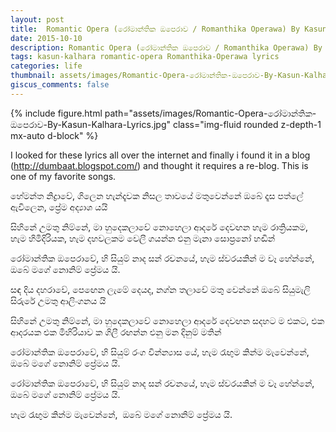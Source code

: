 ```yaml
---
layout: post
title:  Romantic Opera (රෝමාන්තික ඔපෙරාව / Romanthika Operawa) By Kasun Kalhara Lyrics
date: 2015-10-10
description: Romantic Opera (රෝමාන්තික ඔපෙරාව / Romanthika Operawa) By Kasun Kalhara Lyrics
tags: kasun-kalhara romantic-opera Romanthika-Operawa lyrics
categories: life
thumbnail: assets/images/Romantic-Opera-රෝමාන්තික-ඔපෙරාව-By-Kasun-Kalhara-Lyrics.jpg
giscus_comments: false
---
```


<div class="row mt-3">
    <div class="col-sm mt-3 mt-md-0">
        {% include figure.html path="assets/images/Romantic-Opera-රෝමාන්තික-ඔපෙරාව-By-Kasun-Kalhara-Lyrics.jpg" class="img-fluid rounded z-depth-1 mx-auto d-block" %}
    </div>
</div>

I looked for these lyrics all over the internet and finally i found it in a blog (http://dumbaat.blogspot.com/) and thought it requires a re-blog. This is one of my favorite songs.

හේමන්ත නිද්‍රාවේ, ගිලෙන හැන්දෑවක නිසල තාවයේ මතුවෙන්නේ ඔබේ දෑස පත්ලේ ඇවිලෙන, ප්‍රේම අද්‍යාශ යයි

සිහිනේ උමතු නිම්නේ, මා හුදෙකලාවේ නොහෙලා ආදරේ දෙවඟන හැම රාත්‍රියකම, හැම හිමිදිරියක, හැම දහවලකම වෙලී ගයන්න එනු මැනා සොප්‍රනෝ හඬින්

රෝමාන්තික ඔපෙරාවේ, හි සියුම් නාද සන් රචනයේ, හැම ස්වරයකින් ම වෑ හේන්නේ, ඔබේ මගේ නොනිම් ප්‍රේමය යි.

සඳ දිය දහරාවේ, පෙඟෙන ලැමේ දෙයද, නග්න තලාවේ මතු වෙන්නේ ඔබේ සියුමැලි සිරුරේ උමතු ආලිංගනය යි

සිහිනේ උමතු නිම්නේ, මා හුදෙකලාවේ නොහෙලා ආදරේ දෙවඟන සදහට ම එකට, එක ආදරයක එක මිහිරියාව ක ගිලී රඟන්න එනු මන දිනුම් මතින්

රෝමාන්තික ඔපෙරාවේ, හි සියුම් රංග වින්න්‍යාස යේ, හැම රැඟුම කින්ම මැවෙන්නේ,  ඔබේ මගේ නොනිම් ප්‍රේමය යි.

රෝමාන්තික ඔපෙරාවේ, හි සියුම් නාද සන් රචනයේ, හැම ස්වරයකින් ම වෑ හේන්නේ, ඔබේ මගේ නොනිම් ප්‍රේමය යි.

හැම රැඟුම කින්ම මැවෙන්නේ,  ඔබේ මගේ නොනිම් ප්‍රේමය යි.
